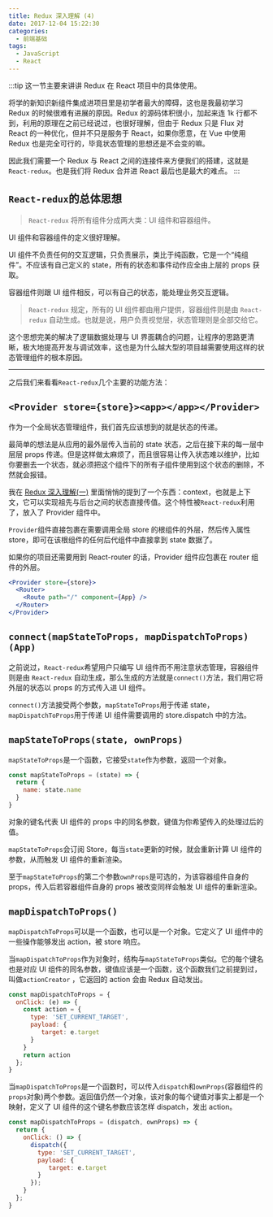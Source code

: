 ```yaml
---
title: Redux 深入理解 (4)
date: 2017-12-04 15:22:30
categories: 
  - 前端基础
tags: 
  - JavaScript
  - React
---
```


:::tip
这一节主要来讲讲 Redux 在 React 项目中的具体使用。

将学的新知识新组件集成进项目里是初学者最大的障碍，这也是我最初学习 Redux 的时候很难有进展的原因。Redux 的源码体积很小，加起来连 1k 行都不到，利用的原理在之前已经说过，也很好理解，但由于 Redux 只是 Flux 对 React 的一种优化，但并不只是服务于 React，如果你愿意，在 Vue 中使用 Redux 也是完全可行的，毕竟状态管理的思想还是不会变的嘛。

因此我们需要一个 Redux 与 React 之间的连接件来方便我们的搭建，这就是`React-redux`。也是我们将 Redux 合并进 React 最后也是最大的难点。
:::

<!-- more -->

## `React-redux`的总体思想

> `React-redux` 将所有组件分成两大类：UI 组件和容器组件。

UI 组件和容器组件的定义很好理解。

UI 组件不负责任何的交互逻辑，只负责展示，类比于纯函数，它是一个“纯组件”。不应该有自己定义的 state，所有的状态和事件动作应全由上层的 props 获取。

容器组件则跟 UI 组件相反，可以有自己的状态，能处理业务交互逻辑。

> `React-redux` 规定，所有的 UI 组件都由用户提供，容器组件则是由 `React-redux` 自动生成。也就是说，用户负责视觉层，状态管理则是全部交给它。

这个思想完美的解决了逻辑数据处理与 UI 界面耦合的问题，让程序的思路更清晰，极大地提高开发与调试效率，这也是为什么越大型的项目越需要使用这样的状态管理组件的根本原因。

------

之后我们来看看`React-redux`几个主要的功能方法：

## `<Provider store={store}><app></app></Provider>`

作为一个全局状态管理组件，我们首先应该想到的就是状态的传递。

最简单的想法是从应用的最外层传入当前的 state 状态，之后在接下来的每一层中层层 props 传递。但是这样做太麻烦了，而且很容易让传入状态难以维护，比如你要删去一个状态，就必须把这个组件下的所有子组件使用到这个状态的删除，不然就会报错。

我在 [Redux 深入理解(一)](http://kelekexiao.cn/2017/11/30/redux%E6%B7%B1%E5%85%A5%E7%90%86%E8%A7%A3%EF%BC%88%E4%B8%80%EF%BC%89/) 里面悄悄的提到了一个东西：context，也就是上下文，它可以实现祖先与后台之间的状态直接传值。这个特性被`React-redux`利用了，放入了 Provider 组件中。

`Provider`组件直接包裹在需要调用全局 store 的根组件的外层，然后传入属性 store，即可在该根组件的任何后代组件中直接拿到 state 数据了。

如果你的项目还需要用到 React-router 的话，Provider 组件应包裹在 router 组件的外层。

```jsx
<Provider store={store}>
  <Router>
    <Route path="/" component={App} />
  </Router>
</Provider>
```

## `connect(mapStateToProps, mapDispatchToProps)(App)`

之前说过，`React-redux`希望用户只编写 UI 组件而不用注意状态管理，容器组件则是由 `React-redux` 自动生成，那么生成的方法就是`connect()`方法，我们用它将外层的状态以 props 的方式传入进 UI 组件。

`connect()`方法接受两个参数，`mapStateToProps`用于传递 state，`mapDispatchToProps`用于传递 UI 组件需要调用的 store.dispatch 中的方法。

## `mapStateToProps(state, ownProps)`

`mapStateToProps`是一个函数，它接受`state`作为参数，返回一个对象。

```js
const mapStateToProps = (state) => {
  return {
    name: state.name
  }
}
```

对象的键名代表 UI 组件的 props 中的同名参数，键值为你希望传入的处理过后的值。

`mapStateToProps`会订阅 Store，每当`state`更新的时候，就会重新计算 UI 组件的参数，从而触发 UI 组件的重新渲染。

至于`mapStateToProps`的第二个参数`ownProps`是可选的，为该容器组件自身的 props，传入后若容器组件自身的 props 被改变同样会触发 UI 组件的重新渲染。

## `mapDispatchToProps()`

`mapDispatchToProps`可以是一个函数，也可以是一个对象。它定义了 UI 组件中的一些操作能够发出 action，被 store 响应。

当`mapDispatchToProps`作为对象时，结构与`mapStateToProps`类似。它的每个键名也是对应 UI 组件的同名参数，键值应该是一个函数，这个函数我们之前提到过，叫做`actionCreator` ，它返回的 action 会由 Redux 自动发出。

```jsx
const mapDispatchToProps = {
  onClick: (e) => {
    const action = {
      type: 'SET_CURRENT_TARGET',
      payload: {
         target: e.target
      }
    }
    return action
  };
}
```

当`mapDispatchToProps`是一个函数时，可以传入`dispatch`和`ownProps`(容器组件的`props`对象)两个参数。返回值仍然一个对象，该对象的每个键值对事实上都是一个映射，定义了 UI 组件的这个键名参数应该怎样 dispatch，发出 action。

```jsx
const mapDispatchToProps = (dispatch, ownProps) => {
  return {
    onClick: () => {
      dispatch({
        type: 'SET_CURRENT_TARGET',
        payload: {
           target: e.target
        }
      });
    }
  };
}
```
